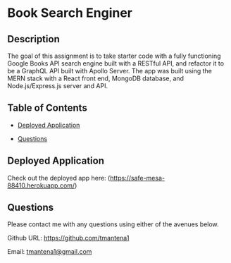 # Book Search Enginer

## Description 

The goal of this assignment is to take starter code with a fully functioning Google Books API search engine built with a RESTful API, and refactor it to be a GraphQL API built with Apollo Server. The app was built using the MERN stack with a React front end, MongoDB database, and Node.js/Express.js server and API. 

## Table of Contents

- [Deployed Application](#deployedapplication)

- [Questions](#questions)

## Deployed Application
  Check out the deployed app here: (https://safe-mesa-88410.herokuapp.com/)

## Questions

  Please contact me with any questions using either of the avenues below. 

  Github URL: https://github.com/tmantena1

  Email: tmantena1@gmail.com

